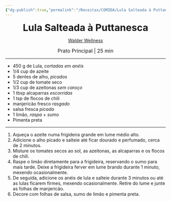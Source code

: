 ```yaml
---
{"dg-publish":true,"permalink":"/Receitas/COMIDA/Lula Salteada à Puttanesca/","title":"Lula Salteada à Puttanesca","tags":["💚ok"]}
---
```


<div style="text-align: center;"> <span style="font-size: 30px;"><b>Lula Salteada à Puttanesca</b></span> </div>

<span class="center"> <center> [Walder Wellness](https://www.walderwellness.com/healthy-puttanesca-style-sauteed-squid/#recipe) </center></span>

<div style="text-align: center;"> <span style="font-size: 16px;">  Prato Principal | 25 min </span> </div>

---
- 450 g de Lula, *cortadas em anéis*
- 1/4 cup de azeite
- 5 dentes de alho, *picados*
- 1/2 cup de tomate seco
- 1/3 cup de azeitonas *sem caroço*
- 1 tbsp alcaparras *escorridas*
- 1 tsp de flocos de chili
- manjericão fresco *rasgado*
- salsa fresca *picada*
- 1 limão, *raspa + sumo*
- Pimenta preta
---
1. Aqueça o azeite numa frigideira grande em lume médio alto.
2. Adicione o alho picado e salteie até ficar dourado e perfumado, cerca de 2 minutos.
3. Misture os tomates secos ao sol, as azeitonas, as alcaparras e os flocos de chili.
4. Raspe o limão diretamente para a frigideira, reservando o sumo para mais tarde. Deixe a frigideira ferver em lume brando durante 1 minuto, mexendo ocasionalmente.
5. De seguida, adicione os anéis de lula e salteie durante 3 minutos ou até as lulas ficarem firmes, mexendo ocasionalmente. Retire do lume e junte as folhas de manjericão.
6. Decore com folhas de salsa, sumo de limão e pimenta preta.